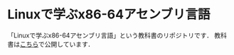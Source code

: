 
# Linuxで学ぶx86-64アセンブリ言語

「Linuxで学ぶx86-64アセンブリ言語」という教科書のリポジトリです．
教科書は[こちら](https://gondow.github.io/linux-x86-64-programming/)で公開しています．
